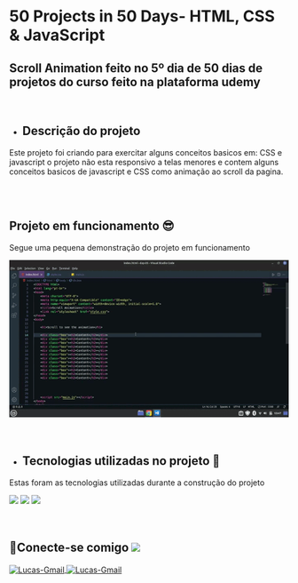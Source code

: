 # 50 Projects in 50 Days- HTML, CSS & JavaScript


## Scroll Animation feito no 5º dia de 50 dias de  projetos do curso feito na plataforma udemy
<br>

- <h2 align="left">Descrição do projeto</h2>

<p align="left">Este projeto foi criando para exercitar alguns conceitos basicos em: CSS e javascript
o projeto não esta responsivo a telas menores e contem alguns conceitos basicos de javascript e CSS como animação ao scroll da pagina.
 </p>
<br>
<br>

<h2 align="left">Projeto em funcionamento 😎</h2>

<p align="left">Segue uma pequena demonstração do projeto em funcionamento</p>

  <div align="left">
  <img src="https://github.com/Lucas8901/Scroll-Animation/blob/main/gif/cinnamon-2022-09-28T134732-0300%20(1).gif"/>
  </div>


<br>
<br>

- <h2 align="left"> Tecnologias utilizadas no projeto 🤯</h2>

<p align="left">Estas foram as tecnologias utilizadas durante a construção do projeto</p>

<div align="left">
  <img src="https://img.shields.io/badge/HTML5-E34F26?style=for-the-badge&logo=html5&logoColor=white"/>
  <img src="https://img.shields.io/badge/CSS3-1572B6?style=for-the-badge&logo=css3&logoColor=white"/>
  <img src="https://img.shields.io/badge/JavaScript-F7DF1E?style=for-the-badge&logo=javascript&logoColor=black"/>
</div>
<br>
<br>

<h2> 🔗Conecte-se comigo <img src=https://user-images.githubusercontent.com/69019626/121693520-9b5b6100-ca9f-11eb-9667-aea4b1578685.gif width="70"></h2>

<a href="https://discord.com/channels/@me" target="_blank">
  <img align="center" alt="Lucas-Gmail"src= "https://img.shields.io/badge/Discord-7289DA?style=for-the-badge&logo=discord&logoColor=white">
</a>

<a href="https://github.com/Lucas8901" target="_blank">
  <img align="center" alt="Lucas-Gmail"src= "https://img.shields.io/badge/GitHub-100000?style=for-the-badge&logo=github&logoColor=white">
</a>

<a href="https://www.linkedin.com/in/lucas-logistica/" target="_blank">
